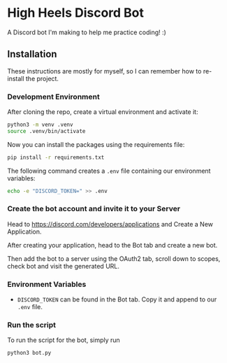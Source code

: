 # High Heels Discord Bot

A Discord bot I'm making to help me practice coding! :)

## Installation

These instructions are mostly for myself, so I can remember how to re-install the project.

### Development Environment

After cloning the repo, create a virtual environment and activate it:

```bash
python3 -m venv .venv
source .venv/bin/activate
```

Now you can install the packages using the requirements file:

```bash
pip install -r requirements.txt
```

The following command creates a `.env` file containing our environment variables:

```bash
echo -e "DISCORD_TOKEN=" >> .env
```

### Create the bot account and invite it to your Server

Head to <https://discord.com/developers/applications> and Create a New Application.

After creating your application, head to the Bot tab and create a new bot.

Then add the bot to a server using the OAuth2 tab, scroll down to scopes, check bot and visit the generated URL.

### Environment Variables

* `DISCORD_TOKEN` can be found in the Bot tab. Copy it and append to our `.env` file.

### Run the script

To run the script for the bot, simply run

```bash
python3 bot.py
```
